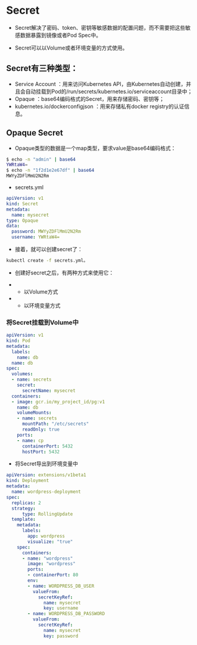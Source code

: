 # Secret

* Secret解决了密码、token、密钥等敏感数据的配置问题，而不需要把这些敏感数据暴露到镜像或者Pod Spec中。

* Secret可以以Volume或者环境变量的方式使用。

## Secret有三种类型：

* Service Account ：用来访问Kubernetes API，由Kubernetes自动创建，并且会自动挂载到Pod的/run/secrets/kubernetes.io/serviceaccount目录中；
* Opaque ：base64编码格式的Secret，用来存储密码、密钥等；
* kubernetes.io/dockerconfigjson ：用来存储私有docker registry的认证信息。

## Opaque Secret
* Opaque类型的数据是一个map类型，要求value是base64编码格式：

``` bash
$ echo -n "admin" | base64
YWRtaW4=
$ echo -n "1f2d1e2e67df" | base64
MWYyZDFlMmU2N2Rm
```
* secrets.yml
``` yaml 
apiVersion: v1
kind: Secret
metadata:
  name: mysecret
type: Opaque
data:
  password: MWYyZDFlMmU2N2Rm
  username: YWRtaW4=
```
* 接着，就可以创建secret了：
``` bash
kubectl create -f secrets.yml。
```
* 创建好secret之后，有两种方式来使用它：

* * 以Volume方式
* * 以环境变量方式

### 将Secret挂载到Volume中
``` yaml 
apiVersion: v1
kind: Pod
metadata:
  labels:
    name: db
  name: db
spec:
  volumes:
  - name: secrets
    secret:
      secretName: mysecret
  containers:
  - image: gcr.io/my_project_id/pg:v1
    name: db
    volumeMounts:
    - name: secrets
      mountPath: "/etc/secrets"
      readOnly: true
    ports:
    - name: cp
      containerPort: 5432
      hostPort: 5432
```
* 将Secret导出到环境变量中
``` yaml
apiVersion: extensions/v1beta1
kind: Deployment
metadata:
  name: wordpress-deployment
spec:
  replicas: 2
  strategy:
      type: RollingUpdate
  template:
    metadata:
      labels:
        app: wordpress
        visualize: "true"
    spec:
      containers:
      - name: "wordpress"
        image: "wordpress"
        ports:
        - containerPort: 80
        env:
        - name: WORDPRESS_DB_USER
          valueFrom:
            secretKeyRef:
              name: mysecret
              key: username
        - name: WORDPRESS_DB_PASSWORD
          valueFrom:
            secretKeyRef:
              name: mysecret
              key: password
```

